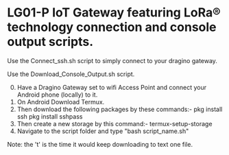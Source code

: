 # LG01-P IoT Gateway featuring LoRa® technology connection and console output scripts.

[Connecting]:-
Use the Connect_ssh.sh script to simply connect to your dragino gateway.


[Downloading the console output to a file on android]:-
Use the Download_Console_Output.sh script.

0. Have a Dragino Gateway set to wifi Access Point and connect your Android phone (locally) to it.
1. On Android Download Termux.
2. Then download the following packages by these commands:-
pkg install ssh
pkg install sshpass
3. Then create a new storage by this command:-
termux-setup-storage
4. Navigate to the script folder and type "bash script_name.sh"

Note: the 't' is the time it would keep downloading to text one file.
